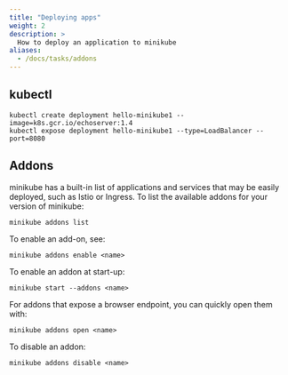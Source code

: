 ```yaml
---
title: "Deploying apps"
weight: 2
description: >
  How to deploy an application to minikube
aliases:
  - /docs/tasks/addons
---
```


## kubectl

```
kubectl create deployment hello-minikube1 --image=k8s.gcr.io/echoserver:1.4
kubectl expose deployment hello-minikube1 --type=LoadBalancer --port=8080
```

## Addons

minikube has a built-in list of applications and services that may be easily deployed, such as Istio or Ingress. To list the available addons for your version of minikube:


```shell
minikube addons list
```

To enable an add-on, see:
```shell
minikube addons enable <name>
```

To enable an addon at start-up:

```shell
minikube start --addons <name>
```

For addons that expose a browser endpoint, you can quickly open them with:

```shell
minikube addons open <name>
```

To disable an addon:


```shell
minikube addons disable <name>
```
